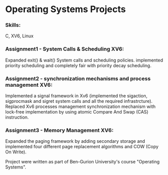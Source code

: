 # Operating Systems Projects

### Skills: 
C, XV6, Linux

### Assignment1 - System Calls & Scheduling XV6:
Expanded exit() & wait() System calls and scheduling policies.
implemented priority scheduling and completely fair with priority decay scheduling.

### Assignment2 - synchronization mechanisms and process management XV6:
Implemented a signal framework in Xv6 (implemented the sigaction, sigprocmask and sigret system calls and all the required infrastrcture).
Replaced Xv6 processes management synchronization mechanism with lock-free implementation by using atomic Compare And Swap (CAS) instruction.

### Assignment3 - Memory Management XV6:
Expanded the paging framework by adding secondary storage and implemented four different page replacement algorithms and COW (Copy On Write).

Project were written as part of Ben-Gurion University's course "Operating Systems".

